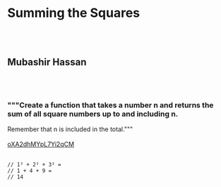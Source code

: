 # Summing the Squares
<br><br>
## Mubashir Hassan 
<br><br>
### """Create a function that takes a number n and returns the sum of all square numbers up to and including n.
Remember that n is included in the total."""
<br><br>
[oXA2dhMYpL7Yi2qCM](https://edabit.com/challenge/oXA2dhMYpL7Yi2qCM)
<br><br>
```squaresSum(3) ➞ 14
// 1² + 2² + 3² =
// 1 + 4 + 9 =
// 14 
```

<br><br>
